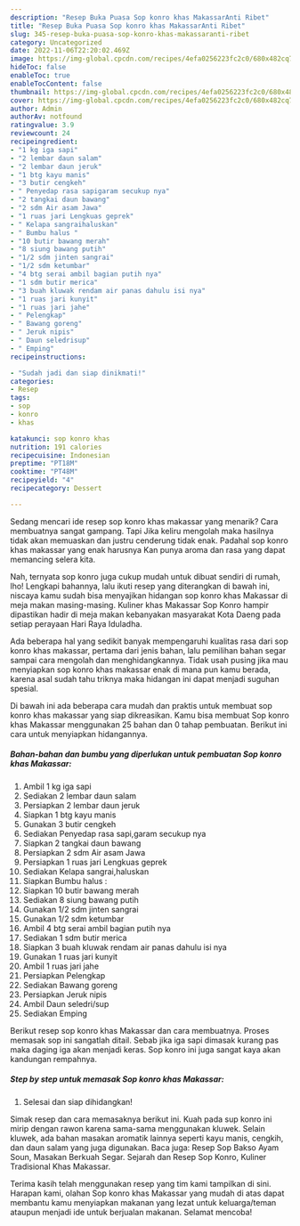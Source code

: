 ```yaml
---
description: "Resep Buka Puasa Sop konro khas MakassarAnti Ribet"
title: "Resep Buka Puasa Sop konro khas MakassarAnti Ribet"
slug: 345-resep-buka-puasa-sop-konro-khas-makassaranti-ribet
category: Uncategorized
date: 2022-11-06T22:20:02.469Z
image: https://img-global.cpcdn.com/recipes/4efa0256223fc2c0/680x482cq70/sop-konro-khas-makassar-foto-resep-utama.jpg
hideToc: false
enableToc: true
enableTocContent: false
thumbnail: https://img-global.cpcdn.com/recipes/4efa0256223fc2c0/680x482cq70/sop-konro-khas-makassar-foto-resep-utama.jpg
cover: https://img-global.cpcdn.com/recipes/4efa0256223fc2c0/680x482cq70/sop-konro-khas-makassar-foto-resep-utama.jpg
author: Admin
authorAv: notfound
ratingvalue: 3.9
reviewcount: 24
recipeingredient:
- "1 kg iga sapi"
- "2 lembar daun salam"
- "2 lembar daun jeruk"
- "1 btg kayu manis"
- "3 butir cengkeh"
- " Penyedap rasa sapigaram secukup nya"
- "2 tangkai daun bawang"
- "2 sdm Air asam Jawa"
- "1 ruas jari Lengkuas geprek"
- " Kelapa sangraihaluskan"
- " Bumbu halus "
- "10 butir bawang merah"
- "8 siung bawang putih"
- "1/2 sdm jinten sangrai"
- "1/2 sdm ketumbar"
- "4 btg serai ambil bagian putih nya"
- "1 sdm butir merica"
- "3 buah kluwak rendam air panas dahulu isi nya"
- "1 ruas jari kunyit"
- "1 ruas jari jahe"
- " Pelengkap"
- " Bawang goreng"
- " Jeruk nipis"
- " Daun seledrisup"
- " Emping"
recipeinstructions:

- "Sudah jadi dan siap dinikmati!"
categories:
- Resep
tags:
- sop
- konro
- khas

katakunci: sop konro khas 
nutrition: 191 calories
recipecuisine: Indonesian
preptime: "PT18M"
cooktime: "PT48M"
recipeyield: "4"
recipecategory: Dessert

---
```



Sedang mencari ide resep sop konro khas makassar yang menarik? Cara membuatnya sangat gampang. Tapi Jika keliru mengolah maka hasilnya tidak akan memuaskan dan justru cenderung tidak enak. Padahal sop konro khas makassar yang enak harusnya Kan punya aroma dan rasa yang dapat memancing selera kita.


Nah, ternyata sop konro juga cukup mudah untuk dibuat sendiri di rumah, lho! Lengkapi bahannya, lalu ikuti resep yang diterangkan di bawah ini, niscaya kamu sudah bisa menyajikan hidangan sop konro khas Makassar di meja makan masing-masing. Kuliner khas Makassar Sop Konro hampir dipastikan hadir di meja makan kebanyakan masyarakat Kota Daeng pada setiap perayaan Hari Raya Iduladha.

Ada beberapa hal yang sedikit banyak mempengaruhi kualitas rasa dari sop konro khas makassar, pertama dari jenis bahan, lalu pemilihan bahan segar sampai cara mengolah dan menghidangkannya. Tidak usah pusing jika mau menyiapkan sop konro khas makassar enak di mana pun kamu berada, karena asal sudah tahu triknya maka hidangan ini dapat menjadi suguhan spesial.


Di bawah ini ada beberapa cara mudah dan praktis untuk membuat sop konro khas makassar yang siap dikreasikan. Kamu bisa membuat Sop konro khas Makassar menggunakan 25 bahan dan 0 tahap pembuatan. Berikut ini cara untuk menyiapkan hidangannya.

<!--inarticleads1-->

##### Bahan-bahan dan bumbu yang diperlukan untuk pembuatan Sop konro khas Makassar:

1. Ambil 1 kg iga sapi
1. Sediakan 2 lembar daun salam
1. Persiapkan 2 lembar daun jeruk
1. Siapkan 1 btg kayu manis
1. Gunakan 3 butir cengkeh
1. Sediakan  Penyedap rasa sapi,garam secukup nya
1. Siapkan 2 tangkai daun bawang
1. Persiapkan 2 sdm Air asam Jawa
1. Persiapkan 1 ruas jari Lengkuas geprek
1. Sediakan  Kelapa sangrai,haluskan
1. Siapkan  Bumbu halus :
1. Siapkan 10 butir bawang merah
1. Sediakan 8 siung bawang putih
1. Gunakan 1/2 sdm jinten sangrai
1. Gunakan 1/2 sdm ketumbar
1. Ambil 4 btg serai ambil bagian putih nya
1. Sediakan 1 sdm butir merica
1. Siapkan 3 buah kluwak rendam air panas dahulu isi nya
1. Gunakan 1 ruas jari kunyit
1. Ambil 1 ruas jari jahe
1. Persiapkan  Pelengkap
1. Sediakan  Bawang goreng
1. Persiapkan  Jeruk nipis
1. Ambil  Daun seledri/sup
1. Sediakan  Emping


Berikut resep sop konro khas Makassar dan cara membuatnya. Proses memasak sop ini sangatlah ditail. Sebab jika iga sapi dimasak kurang pas maka daging iga akan menjadi keras. Sop konro ini juga sangat kaya akan kandungan rempahnya. 

<!--inarticleads2-->

##### Step by step untuk memasak Sop konro khas Makassar:


1. Selesai dan siap dihidangkan!

Simak resep dan cara memasaknya berikut ini. Kuah pada sup konro ini mirip dengan rawon karena sama-sama menggunakan kluwek. Selain kluwek, ada bahan masakan aromatik lainnya seperti kayu manis, cengkih, dan daun salam yang juga digunakan. Baca juga: Resep Sop Bakso Ayam Soun, Masakan Berkuah Segar. Sejarah dan Resep Sop Konro, Kuliner Tradisional Khas Makassar. 

Terima kasih telah menggunakan resep yang tim kami tampilkan di sini. Harapan kami, olahan Sop konro khas Makassar yang mudah di atas dapat membantu kamu menyiapkan makanan yang lezat untuk keluarga/teman ataupun menjadi ide untuk berjualan makanan. Selamat mencoba!
